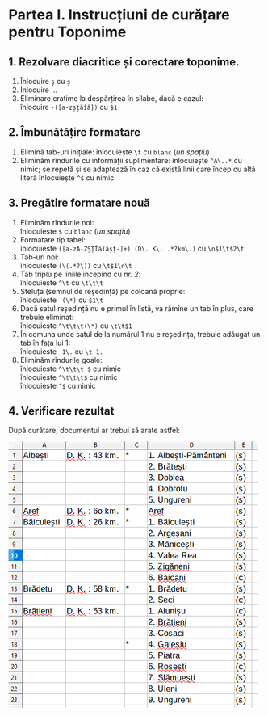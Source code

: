 # Partea I. Instrucțiuni de curățare pentru Toponime

## 1. __Rezolvare diacritice și corectare toponime__.

1. Înlocuire `ş` cu `ș`    
2. Înlocuire ...
3. Eliminare cratime la despărțirea în silabe, dacă e cazul:  
    înlocuire `-([a-zșțăîâ])` cu `$1`

## 2. __Îmbunătățire formatare__

1. Elimină tab-uri inițiale: 
    înlocuiește `\t` cu `blanc` (_un spațiu_)
2. Eliminăm rîndurile cu informații suplimentare:
    înlocuiește `^A\..*` cu nimic; se repetă și se adaptează în caz că există linii care încep cu altă literă
    înlocuiește `^$` cu nimic

## 3. __Pregătire formatare nouă__

1. Eliminăm rîndurile noi:  
    înlocuiește `$` cu `blanc` (_un spațiu_)  
2. Formatare tip tabel:  
    înlocuiește `([a-zA-ZȘȚÎăîâșț-]+) (D\. K\. .*?km\.)` cu `\n$1\t$2\t`  
3. Tab-uri noi:  
    înlocuiește `(\(.*?\))` cu `\t$1\n\t`  
4. Tab triplu pe liniile începînd cu _nr. 2_:  
    înlocuiește `^\t` cu `\t\t\t`  
5. Steluța (semnul de reședință) pe coloană proprie:  
    înlocuiește ` (\*)` cu `$1\t`
6. Dacă satul reședință nu e primul în listă, va rămîne un tab în plus, care trebuie eliminat:  
    înlocuiește `^\t\t\t(\*)` cu `\t\t$1`
7. În comuna unde satul de la numărul 1 nu e reședința, trebuie adăugat un tab în fața lui 1:  
    înlocuiește ` 1\.` cu `\t 1.`
7. Eliminăm rîndurile goale:  
    înlocuiește `^\t\t\t $` cu nimic  
    înlocuiește `^\t\t\t$` cu nimic  
    înlocuiește `^$` cu nimic

## 4. __Verificare rezultat__

După curățare, documentul ar trebui să arate astfel:  

![foto](https://github.com/Cezar92/rohgis-faza1/blob/master/imag/pag_2.png)
